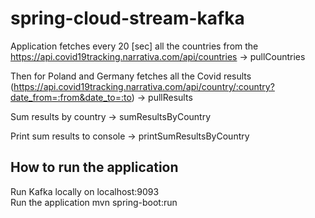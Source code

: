 # spring-cloud-stream-kafka
Application fetches every 20 [sec] all the countries from the https://api.covid19tracking.narrativa.com/api/countries -> pullCountries
 
Then for Poland and Germany fetches all the Covid results (https://api.covid19tracking.narrativa.com/api/country/:country?date_from=:from&date_to=:to) -> pullResults

Sum results by country -> sumResultsByCountry 

Print sum results to console -> printSumResultsByCountry

## How to run the application 
Run Kafka locally on localhost:9093 \
Run the application mvn spring-boot:run


